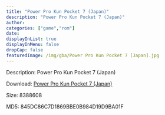 ```yaml
---
title: "Power Pro Kun Pocket 7 (Japan)"
description: "Power Pro Kun Pocket 7 (Japan)"
author: 
categories: ["game","rom"]
date: 
displayInList: true
displayInMenu: false
dropCap: false
featuredImage: /img/gba/Power Pro Kun Pocket 7 [Japan].jpg
---
```


Description: Power Pro Kun Pocket 7 (Japan)

Download: <a style="text-decoration:underline;" href="https://mega.nz/#!KaRiiA6R!Lye7HMnJeYcU0ldSHl1xVLXenRyrzFjg_RXpf1kGpQc" target = "_blank" rel = "nofollow" > Power Pro Kun Pocket 7 (Japan)</a>

Size: 8388608

MD5: 845DC86C7D1869BBE0B984D19D9BA01F

